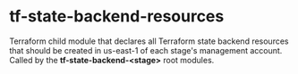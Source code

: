 # tf-state-backend-resources

Terraform child module that declares all Terraform state backend resources that should be created in us-east-1 of each stage's management account. Called by the **tf-state-backend-\<stage\>** root modules.
